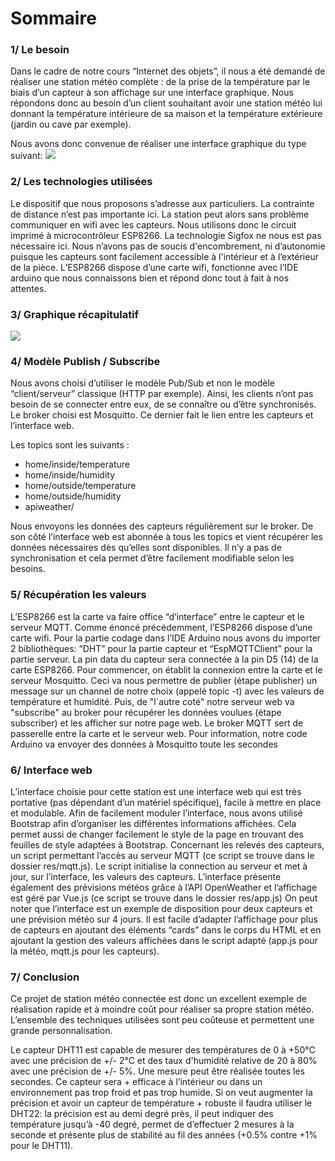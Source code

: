 # Sommaire

### 1/ Le besoin

Dans le cadre de notre cours “Internet des objets”, il nous a été demandé de réaliser une station météo complète : de la prise de la température par le biais d’un capteur à son affichage sur une interface graphique. Nous répondons donc au besoin d’un client souhaitant avoir une station météo lui donnant la température intérieure de sa maison et la température extérieure (jardin ou cave par exemple).

Nous avons donc convenue de réaliser une interface graphique du type suivant:
![ ](https://i.imgur.com/OBWqaCE.jpg " ")



### 2/ Les technologies utilisées

Le dispositif que nous proposons s’adresse aux particuliers. La contrainte de distance n’est pas importante ici. La station peut alors sans problème communiquer en wifi avec les capteurs.
Nous utilisons donc le circuit imprimé à microcontrôleur ESP8266. La technologie Sigfox ne nous est pas nécessaire ici. Nous n’avons pas de soucis d'encombrement, ni d’autonomie puisque les capteurs sont facilement accessible à l'intérieur et à l’extérieur de la pièce.
L’ESP8266 dispose d’une carte wifi, fonctionne avec l’IDE arduino que nous connaissons bien et répond donc tout à fait à nos attentes.




### 3/ Graphique récapitulatif


![ ](https://imgur.com/BgDeePb.jpg " ")


### 4/ Modèle Publish / Subscribe

Nous avons choisi d’utiliser le modèle Pub/Sub et non le modèle “client/serveur” classique (HTTP par exemple). Ainsi, les clients n’ont pas     besoin de se connecter entre eux, de se connaître ou d’être synchronisés.
Le broker choisi est Mosquitto. Ce dernier fait le lien entre les capteurs et l’interface web.

Les topics sont les suivants :

- home/inside/temperature
- home/inside/humidity
- home/outside/temperature
- home/outside/humidity
- apiweather/

Nous envoyons les données des capteurs régulièrement sur le broker.
De son côté l’interface web est abonnée à tous les topics et vient récupérer les données nécessaires dès qu’elles sont disponibles. Il n’y a pas de synchronisation et cela permet d’être facilement modifiable selon les besoins.


### 5/ Récupération les valeurs

L’ESP8266 est la carte va faire office “d’interface” entre le capteur et le serveur MQTT. Comme énoncé précédemment, l’ESP8266 dispose d’une carte wifi. Pour la partie codage dans l’IDE Arduino nous avons du importer 2 bibliothèques: “DHT” pour la partie capteur et “EspMQTTClient” pour la partie serveur. La pin data du capteur sera connectée à la pin D5 (14) de la carte ESP8266. 
Pour commencer, on établit la connexion entre la carte et le serveur Mosquitto. Ceci va nous permettre de publier (étape publisher) un message sur un channel de notre choix (appelé topic -t) avec les valeurs de température et humidité. Puis, de "l´autre coté" notre serveur web va "subscribe" au broker pour récupérer les données voulues (étape subscriber) et les afficher sur notre page web. Le broker MQTT sert de passerelle entre la carte et le serveur web. Pour information, notre code Arduino va envoyer des données à Mosquitto toute les secondes 

### 6/ Interface web

L’interface choisie pour cette station  est une interface web qui est très portative (pas dépendant d’un matériel spécifique), facile à mettre en place et modulable.
Afin de facilement moduler l’interface, nous avons utilisé Bootstrap afin d’organiser les différentes informations affichées. Cela permet aussi de changer facilement le style de la page en trouvant des feuilles de style adaptées à Bootstrap.
Concernant les relevés des capteurs, un script permettant l’accès au serveur MQTT (ce script se trouve dans le dossier res/mqtt.js). Le script initialise la connection au serveur et met à jour, sur l’interface, les valeurs des capteurs.
L’interface présente également des prévisions météos grâce à l’API OpenWeather et l’affichage est géré par Vue.js (ce script se trouve dans le dossier res/app.js)
On peut noter que l’interface est un exemple de disposition pour deux capteurs et une prévision météo sur 4 jours. Il est facile d’adapter l’affichage pour plus de capteurs en ajoutant des éléments “cards” dans le corps du HTML et en ajoutant la gestion des valeurs affichées dans le script adapté (app.js pour la météo, mqtt.js pour les capteurs).

### 7/ Conclusion

Ce projet de station météo connectée est donc un excellent exemple de réalisation rapide et à moindre coût pour réaliser sa propre station météo. L’ensemble des techniques utilisées sont peu coûteuse et permettent une grande personnalisation.

Le capteur DHT11 est capable de mesurer des températures de 0 à +50°C avec une précision de +/- 2°C et des taux d'humidité relative de 20 à 80% avec une précision de +/- 5%. Une mesure peut être réalisée toutes les secondes.  Ce capteur sera + efficace à l’intérieur ou dans un environnement pas trop froid et pas trop humide.
Si on veut augmenter la précision et avoir un capteur de température + robuste il faudra utiliser le DHT22: la précision est au demi degré près, il peut indiquer des température jusqu’à -40 degré, permet de d’effectuer 2 mesures à la seconde et présente plus de stabilité au fil des années (+0.5% contre +1% pour le DHT11). 

